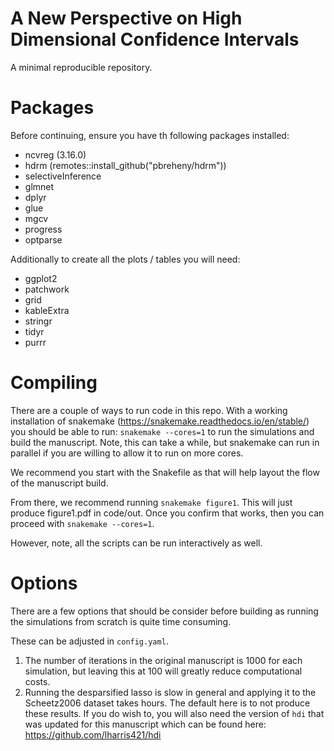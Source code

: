 # A New Perspective on High Dimensional Confidence Intervals

A minimal reproducible repository.

# Packages

Before continuing, ensure you have th following packages installed:

- ncvreg (3.16.0)
- hdrm   (remotes::install_github("pbreheny/hdrm"))
- selectiveInference
- glmnet
- dplyr
- glue
- mgcv
- progress
- optparse

Additionally to create all the plots / tables you will need:

- ggplot2
- patchwork
- grid
- kableExtra
- stringr
- tidyr
- purrr

# Compiling

There are a couple of ways to run code in this repo. With a working installation of snakemake (https://snakemake.readthedocs.io/en/stable/) you should be able to run: `snakemake --cores=1` to run the simulations and build the manuscript. Note, this can take a while, but snakemake can run in parallel if you are willing to allow it to run on more cores.

We recommend you start with the Snakefile as that will help layout the flow of the manuscript build.

From there, we recommend running `snakemake figure1`. This will just produce figure1.pdf in code/out. Once you confirm that works, then you can proceed with `snakemake --cores=1`.

However, note, all the scripts can be run interactively as well.

# Options

There are a few options that should be consider before building as running the simulations from scratch is quite time consuming.

These can be adjusted in `config.yaml`.

1. The number of iterations in the original manuscript is 1000 for each simulation, but leaving this at 100 will greatly reduce computational costs. 
2. Running the desparsified lasso is slow in general and applying it to the Scheetz2006 dataset takes hours. The default here is to not produce these results. If you do wish to, you will also need the version of `hdi` that was updated for this manuscript which can be found here: https://github.com/lharris421/hdi


